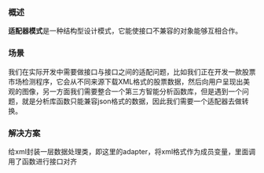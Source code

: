 ### 概述
**适配器模式**是一种结构型设计模式，它能使接口不兼容的对象能够互相合作。

### 场景
我们在实际开发中需要做接口与接口之间的适配问题，比如我们正在开发一款股票市场检测程序，它会从不同来源下载XML格式的股票数据，然后向用户呈现出美观的图像，另一方面我们需要整合一个第三方智能分析函数库，但是遇到一个问题，就是分析库函数只能兼容json格式的数据，因此我们需要一个适配器去做转换。

### 解决方案
给xml封装一层数据处理类，即这里的adapter，将xml格式作为成员变量，里面调用了函数进行接口对齐


